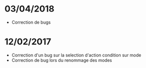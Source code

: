 # 03/04/2018

- Correction de bugs

# 12/02/2017

- Correction d'un bug sur la selection d'action condition sur mode
- Correction de bug lors du renommage des modes
